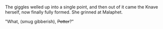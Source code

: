 The giggles welled up into a single point, and then out of it came the Knave herself, now finally fully formed. She grinned at Malaphet.

"What, (smug gibberish), ~~Potter~~?"
